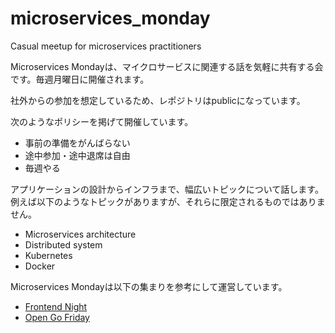 # microservices_monday

Casual meetup for microservices practitioners

Microservices Mondayは、マイクロサービスに関連する話を気軽に共有する会です。毎週月曜日に開催されます。

社外からの参加を想定しているため、レポジトリはpublicになっています。

次のようなポリシーを掲げて開催しています。

- 事前の準備をがんばらない
- 途中参加・途中退席は自由
- 毎週やる

アプリケーションの設計からインフラまで、幅広いトピックについて話します。例えば以下のようなトピックがありますが、それらに限定されるものではありません。

- Microservices architecture
- Distributed system
- Kubernetes
- Docker

Microservices Mondayは以下の集まりを参考にして運営しています。

- [Frontend Night](https://github.com/wantedly/frontend_night)
- [Open Go Friday](https://mercari.connpass.com/event/83766/)
